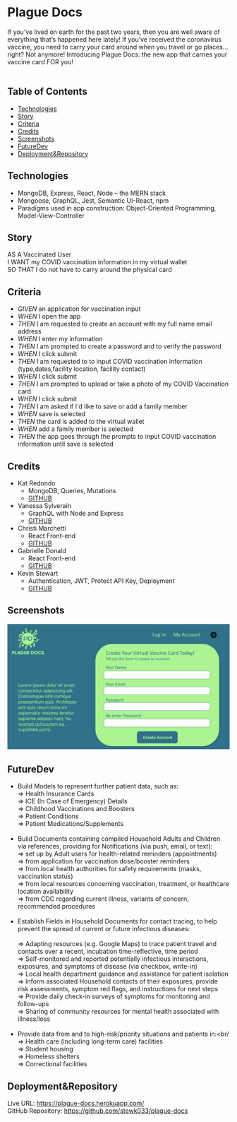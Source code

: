 # Plague Docs

If you’ve lived on earth for the past two years, then you are well aware of everything that’s happened here lately! If you’ve received the coronavirus vaccine, you need to carry your card around when you travel or go places… right? Not anymore! Introducing Plague Docs: the new app that carries your vaccine card FOR you!<br/><br/>

## Table of Contents

* [Technologies](#Technologies)
* [Story](#Story)
* [Criteria](#Criteria)
* [Credits](#Credits)
* [Screenshots](#Screenshots)
* [FutureDev](#FutureDev)
* [Deployment&Repository](#Deployment&Repository)

## Technologies

* MongoDB, Express, React, Node – the MERN stack
* Mongoose, GraphQL, Jest, Semantic UI-React, npm
* Paradigms used in app construction: Object-Oriented Programming, Model-View-Controller

## Story

AS A Vaccinated User <br/>
I WANT my COVID vaccination information in my virtual wallet <br/>
SO THAT I do not have to carry around the physical card

## Criteria

* _GIVEN_ an application for vaccination input
* _WHEN_ I open the app
* _THEN_ I am requested to create an account with my full name email address  
* _WHEN_ I enter my information 
* _THEN_ I am prompted to create a password and to verify the password
* _WHEN_ I click submit 
* _THEN_ I am requested to to input COVID vaccination information (type,dates,facility location, facility contact)
* _WHEN_ I click submit 
* _THEN_ I am prompted to upload or take a photo of my COVID Vaccination card
* _WHEN_ I click submit
* _THEN_ I am asked if I'd like to save or add a family member
* _WHEN_ save is selected 
* _THEN_ the card is added to the virtual wallet
* _WHEN_ add a family member is selected 
* _THEN_ the app goes through the prompts to input COVID vaccination information until save is selected

## Credits

* Kat Redondo
    - MongoDB, Queries, Mutations
    - [GITHUB](https://github.com/ru3ykat)
* Vanessa Sylverain
    - GraphQL with Node and Express
    - [GITHUB](https://github.com/sylverainv)
* Christi Marchetti
    - React Front-end
    - [GITHUB](https://github.com/chl850405)
* Gabrielle Donald
    - React Front-end
    - [GITHUB](https://github.com/gabriellenoelle)
* Kevin Stewart
    - Authentication, JWT, Protect API Key, Deployment
    - [GITHUB](https://github.com/stewk033)

## Screenshots

![MOCKUP](./assets/images/mockup.png)

## FutureDev

* Build Models to represent further patient data, such as:<br/>
  => Health Insurance Cards<br/>
  => ICE (In Case of Emergency) Details<br/>
  => Childhood Vaccinations and Boosters<br/>
  => Patient Conditions<br/>
  => Patient Medications/Supplements<br/><br/>
* Build Documents containing compiled Household Adults and Children via references, providing for Notifications (via push, email, or text):<br/>
  => set up by Adult users for health-related reminders (appointments)<br/>
  => from application for vaccination dose/booster reminders<br/>
  => from local health authorities for safety requirements (masks, vaccination status)<br/>
  => from local resources concerning vaccination, treatment, or healthcare location availability<br/>
  => from CDC regarding current illness, variants of concern, recommended procedures<br/><br/>
* Establish Fields in Household Documents for contact tracing, to help prevent the spread of current or future infectious diseases:<br/><br/>
  => Adapting resources (e.g. Google Maps) to trace patient travel and contacts over a recent, incubation time-reflective, time period<br/>
  => Self-monitored and reported potentially infectious interactions, exposures, and symptoms of disease (via checkbox, write-in)<br/>
  => Local health department guidance and assistance for patient isolation<br/>
  => Inform associated Household contacts of their exposures, provide risk assessments, symptom red flags, and instructions for next steps<br/>
  => Provide daily check-in surveys of symptoms for monitoring and follow-ups<br/>
  => Sharing of community resources for mental health associated with illness/loss<br/><br/>
* Provide data from and to high-risk/priority situations and patients in:<br/<br/>
  => Health care (including long-term care) facilities<br/>
  => Student housing<br/>
  => Homeless shelters<br/>
  => Correctional facilities

## Deployment&Repository

Live URL: https://plague-docs.herokuapp.com/ <br/>
GitHub Repository: https://github.com/stewk033/plague-docs
